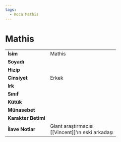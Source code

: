 ```yaml
---
tags:
  - Koca Mathis
---  
```

# Mathis   
|  |  |  
|---|---|  
| **İsim** | Mathis|  
| **Soyadı** | |  
| **Hizip** | |  
| **Cinsiyet** | Erkek|  
| **Irk** | |  
| **Sınıf** | |  
| **Kütük** | |  
| **Münasebet** | |  
| **Karakter Betimi** | |  
| **İlave Notlar** | Giant araştırmacısı<br>[[Vincent]]'ın eski arkadaşı|  
